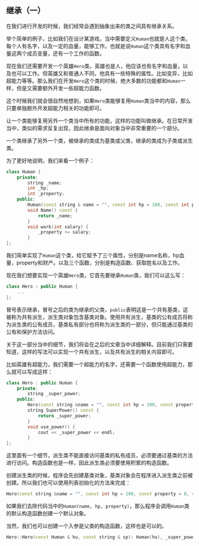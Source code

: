 ## 继承（一）



在我们进行开发的时候，我们经常会遇到抽象出来的类之间具有继承关系。



举个简单的例子，比如我们在设计某游戏，当中需要定义`Human`也就是人这个类。每个人有名字，以及一定的血量，能够工作。也就是说`Human`这个类具有名字和血量这两个成员变量，还有一个工作的函数。



现在我们还需要开发一个英雄`Hero`类，英雄也是人，他应该也有名字和血量，以及也可以工作。但英雄又和普通人不同，他具有一些特殊的属性。比如变异，比如超能力等等。那么我们在开发`Hero`这个类的时候，绝大多数的功能都和`Human`一样，但是又需要额外开发一些超能力函数。



这个时候我们就会很自然地想到，如果`Hero`类能够复用`Human`类当中的内容，那么只要单独额外开发超能力相关的功能即可。



让一个类能够复用另外一个类当中所有的功能，这样的功能叫做继承。在日常开发当中，类似的需求反复出现，因此继承是面向对象当中非常重要的一个部分。



一个类继承了另外一个类，被继承的类成为基类或父类，继承的类成为子类或派生类。



为了更好地说明，我们来看一个例子：



```C++
class Human {
  	private:
    	string _name;
    	int _hp;
    	int _property;
    public:
    	Human(const string & name = "", const int hp = 100, const int property = 0): _name(name), _hp(hp), _property(property) {}
    	void Name() const {
            return _name;
        }
    	void work(int salary) {
            _property += salary;
        }
};
```



我们简单实现了`Human`这个类，给它赋予了三个属性，分别是name名称，hp血量，property和财产。以及三个函数，分别是构造函数、获取姓名以及工作。



现在我们想要实现一个英雄`Hero`类，它首先要继承`Human`类，我们可以这么写：



```C++
class Hero : public Human {
    ...
};
```



冒号表示继承，冒号之后的类为继承的父类，`public`表明这是一个共有基类，这被称为共有派生，派生类对象包含基类对象。使用共有派生，基类的公有成员将称为派生类的公有成员，基类私有部分也将称为派生类的一部分，但只能通过基类的公有和保护方法访问。



关于这一部分当中的细节，我们将会在之后的文章当中详细解释。目前我们只需要知道，这样的写法可以实现一个共有派生，以及共有派生的相关内容即可。



比如英雄有超能力，我们需要一个超能力的名字，还需要一个函数使用超能力，那么就可以写成这样：



```C++
class Hero : public Human {
 	private:
    	string _super_power;
    public:
    	Hero(const string &name = "", const int hp = 100, const property = 0, const string & sp): Human(name, hp, property), _super_power(sp) {}
    	string SuperPower() const {
            return _super_power;
        }
    	void use_power() {
            cout << _super_power << endl;
        }
};
```



这里面有一个细节，派生类不能直接访问基类的私有成员，必须要通过基类的方法进行访问。构造函数也是一样，因此派生类必须要使用积累的构造函数。



创建派生类的时候，程序会先创建基类对象，基类对象会在程序进入派生类之前被创建。所以我们也可以使用列表初始化的方法来完成：



```C++
Hero(const string &name = "", const int hp = 100, const property = 0, const string & sp): Human(name, hp, property), _super_power(sp) {}
```



如果我们去除代码当中的`Human(name, hp, property)`，那么程序会调用`Human`类的默认构造函数创建一个默认对象。



当然，我们也可以创建一个入参是父类的构造函数，这样也是可以的。



```C++
Hero::Hero(const Human & hu, const string & sp): Human(hu), _super_power(sp) {}
```

